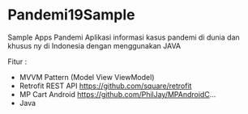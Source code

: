 # Pandemi19Sample
Sample Apps Pandemi
Aplikasi informasi kasus pandemi di dunia dan khusus ny di Indonesia dengan menggunakan JAVA

Fitur :

- MVVM Pattern (Model View ViewModel)
- Retrofit REST API https://github.com/square/retrofit
- MP Cart Android https://github.com/PhilJay/MPAndroidC...
- Java
